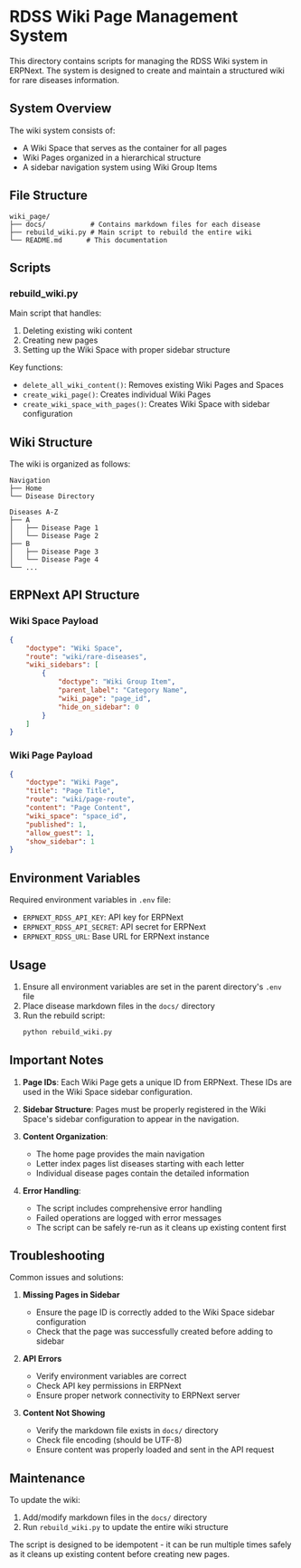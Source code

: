 # RDSS Wiki Page Management System

This directory contains scripts for managing the RDSS Wiki system in ERPNext. The system is designed to create and maintain a structured wiki for rare diseases information.

## System Overview

The wiki system consists of:
- A Wiki Space that serves as the container for all pages
- Wiki Pages organized in a hierarchical structure
- A sidebar navigation system using Wiki Group Items

## File Structure

```
wiki_page/
├── docs/           # Contains markdown files for each disease
├── rebuild_wiki.py # Main script to rebuild the entire wiki
└── README.md      # This documentation
```

## Scripts

### rebuild_wiki.py

Main script that handles:
1. Deleting existing wiki content
2. Creating new pages
3. Setting up the Wiki Space with proper sidebar structure

Key functions:
- `delete_all_wiki_content()`: Removes existing Wiki Pages and Spaces
- `create_wiki_page()`: Creates individual Wiki Pages
- `create_wiki_space_with_pages()`: Creates Wiki Space with sidebar configuration

## Wiki Structure

The wiki is organized as follows:

```
Navigation
├── Home
└── Disease Directory

Diseases A-Z
├── A
│   ├── Disease Page 1
│   └── Disease Page 2
├── B
│   ├── Disease Page 3
│   └── Disease Page 4
└── ...
```

## ERPNext API Structure

### Wiki Space Payload

```json
{
    "doctype": "Wiki Space",
    "route": "wiki/rare-diseases",
    "wiki_sidebars": [
        {
            "doctype": "Wiki Group Item",
            "parent_label": "Category Name",
            "wiki_page": "page_id",
            "hide_on_sidebar": 0
        }
    ]
}
```

### Wiki Page Payload

```json
{
    "doctype": "Wiki Page",
    "title": "Page Title",
    "route": "wiki/page-route",
    "content": "Page Content",
    "wiki_space": "space_id",
    "published": 1,
    "allow_guest": 1,
    "show_sidebar": 1
}
```

## Environment Variables

Required environment variables in `.env` file:
- `ERPNEXT_RDSS_API_KEY`: API key for ERPNext
- `ERPNEXT_RDSS_API_SECRET`: API secret for ERPNext
- `ERPNEXT_RDSS_URL`: Base URL for ERPNext instance

## Usage

1. Ensure all environment variables are set in the parent directory's `.env` file
2. Place disease markdown files in the `docs/` directory
3. Run the rebuild script:
   ```bash
   python rebuild_wiki.py
   ```

## Important Notes

1. **Page IDs**: Each Wiki Page gets a unique ID from ERPNext. These IDs are used in the Wiki Space sidebar configuration.

2. **Sidebar Structure**: Pages must be properly registered in the Wiki Space's sidebar configuration to appear in the navigation.

3. **Content Organization**: 
   - The home page provides the main navigation
   - Letter index pages list diseases starting with each letter
   - Individual disease pages contain the detailed information

4. **Error Handling**:
   - The script includes comprehensive error handling
   - Failed operations are logged with error messages
   - The script can be safely re-run as it cleans up existing content first

## Troubleshooting

Common issues and solutions:

1. **Missing Pages in Sidebar**
   - Ensure the page ID is correctly added to the Wiki Space sidebar configuration
   - Check that the page was successfully created before adding to sidebar

2. **API Errors**
   - Verify environment variables are correct
   - Check API key permissions in ERPNext
   - Ensure proper network connectivity to ERPNext server

3. **Content Not Showing**
   - Verify the markdown file exists in `docs/` directory
   - Check file encoding (should be UTF-8)
   - Ensure content was properly loaded and sent in the API request

## Maintenance

To update the wiki:
1. Add/modify markdown files in the `docs/` directory
2. Run `rebuild_wiki.py` to update the entire wiki structure

The script is designed to be idempotent - it can be run multiple times safely as it cleans up existing content before creating new pages.
